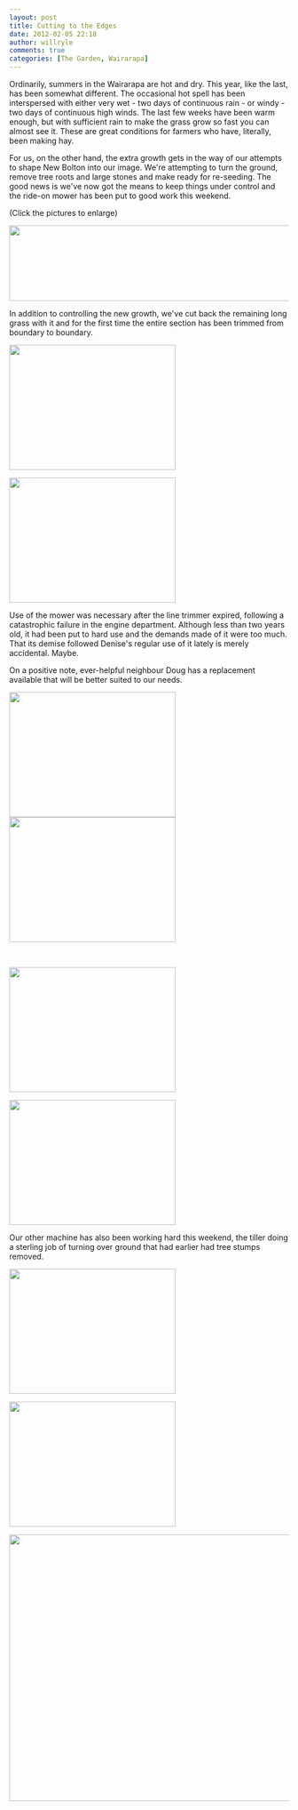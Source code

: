```yaml
---
layout: post
title: Cutting to the Edges
date: 2012-02-05 22:18
author: willryle
comments: true
categories: [The Garden, Wairarapa]
---
```

Ordinarily, summers in the Wairarapa are hot and dry. This year, like the last, has been somewhat different. The occasional hot spell has been interspersed with either very wet - two days of continuous rain - or windy - two days of continuous high winds. The last few weeks have been warm enough, but with sufficient rain to make the grass grow so fast you can almost see it. These are great conditions for farmers who have, literally, been making hay.

<!--more-->

For us, on the other hand, the extra growth gets in the way of our attempts to shape New Bolton into our image. We're attempting to turn the ground, remove tree roots and large stones and make ready for re-seeding. The good news is we've now got the means to keep things under control and the ride-on mower has been put to good work this weekend.

(Click the pictures to enlarge)

<a style="color:#ff4b33;" href="http://willryle.files.wordpress.com/2012/02/grass-cutting-007-stitch.jpg"><img class="aligncenter size-full wp-image-996" style="border-color:initial;border-style:initial;" title="All Cut" src="http://willryle.files.wordpress.com/2012/02/grass-cutting-007-stitch.jpg" alt="" width="640" height="136" /></a>

In addition to controlling the new growth, we've cut back the remaining long grass with it and for the first time the entire section has been trimmed from boundary to boundary.

<img class="alignleft size-medium wp-image-998" title="Grass Cutting 029" src="http://willryle.files.wordpress.com/2012/02/grass-cutting-029.jpg?w=300" alt="" width="300" height="225" />

<a href="http://willryle.files.wordpress.com/2012/02/grass-cutting-010.jpg"><img class="alignnone size-medium wp-image-1005" title="Grass Cutting 010" src="http://willryle.files.wordpress.com/2012/02/grass-cutting-010.jpg?w=300" alt="" width="300" height="225" /></a>

Use of the mower was necessary after the line trimmer expired, following a catastrophic failure in the engine department. Although less than two years old, it had been put to hard use and the demands made of it were too much. That its demise followed Denise's regular use of it lately is merely accidental. Maybe.

On a positive note, ever-helpful neighbour Doug has a replacement available that will be better suited to our needs.

<img class="alignleft size-medium wp-image-1003" title="Grass Cutting 018" src="http://willryle.files.wordpress.com/2012/02/grass-cutting-018.jpg?w=300" alt="" width="300" height="225" /><a href="http://willryle.files.wordpress.com/2012/02/grass-cutting-019.jpg"><img class="alignnone size-medium wp-image-1001" title="Grass Cutting 019" src="http://willryle.files.wordpress.com/2012/02/grass-cutting-019.jpg?w=300" alt="" width="300" height="225" /></a>

&nbsp;

<a href="http://willryle.files.wordpress.com/2012/02/grass-cutting-023.jpg"><img class="alignleft size-medium wp-image-1000" title="Grass Cutting 023" src="http://willryle.files.wordpress.com/2012/02/grass-cutting-023.jpg?w=300" alt="" width="300" height="225" /></a>

<a href="http://willryle.files.wordpress.com/2012/02/grass-cutting-026.jpg"><img class="alignnone size-medium wp-image-999" title="Grass Cutting 026" src="http://willryle.files.wordpress.com/2012/02/grass-cutting-026.jpg?w=300" alt="" width="300" height="225" /></a>

Our other machine has also been working hard this weekend, the tiller doing a sterling job of turning over ground that had earlier had tree stumps removed.

<img class="alignleft size-medium wp-image-1006" title="Grass Cutting 003" src="http://willryle.files.wordpress.com/2012/02/grass-cutting-003.jpg?w=300" alt="" width="300" height="225" />

<a href="http://willryle.files.wordpress.com/2012/02/grass-cutting-012.jpg"><img class="alignnone size-medium wp-image-1004" title="Grass Cutting 012" src="http://willryle.files.wordpress.com/2012/02/grass-cutting-012.jpg?w=300" alt="" width="300" height="225" /></a>

<a href="http://willryle.files.wordpress.com/2012/02/grass-cutting-017.jpg"><img class="aligncenter size-full wp-image-1002" title="Grass Cutting 017" src="http://willryle.files.wordpress.com/2012/02/grass-cutting-017.jpg" alt="" width="640" height="480" /></a>
